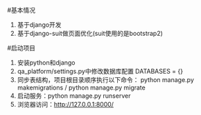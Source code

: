 #基本情况
1. 基于django开发
2. 基于django-suit做页面优化(suit使用的是bootstrap2)

#启动项目
1. 安装python和django
2. qa_platform/settings.py中修改数据库配置
    DATABASES = {}
3. 同步表结构，项目根目录顺序执行以下命令：
    python manage.py makemigrations /
    python manage.py migrate
4. 启动服务：python manage.py runserver
5. 浏览器访问：http://127.0.0.1:8000/
